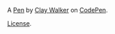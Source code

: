 A [Pen](http://codepen.io/clayzermk1/pen/zkKmc) by [Clay Walker](http://codepen.io/clayzermk1) on [CodePen](http://codepen.io/).

[License](http://codepen.io/clayzermk1/pen/zkKmc/license).